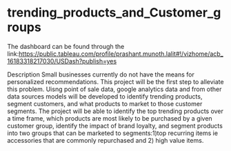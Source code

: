 # trending_products_and_Customer_groups

The dashboard can be found through the link:https://public.tableau.com/profile/prashant.munoth.lalit#!/vizhome/acb_16183318217030/USDash?publish=yes

Description
Small businesses currently do not have the means for personalized recommendations. This project will be the first step to alleviate this problem. Uisng point of sale data, google analytics data and from other data sources models will be developed to identify trending products, segment customers, and what products to market to those customer segments. The project will be able to identify the top trending products over a time frame, which products are most likely to be purchased by a given customer group, identify the impact of brand loyalty, and segment products into two groups that can be marketed to segments:1)top recurring items ie accessories that are commonly repurchased and 2) high value items.
